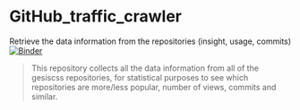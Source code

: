 # GitHub_traffic_crawler
Retrieve the data information from the repositories (insight, usage, commits)
[![Binder](https://notebooks.gesis.org/binder/badge_logo.svg)](https://notebooks.gesis.org/binder/v2/gh/gesiscss/GitHub_traffic_crawler/master)

> This repository collects all the data information from all of the gesiscss repositories, for statistical purposes to see which 
> repositories are more/less popular, number of views, commits and similar.

